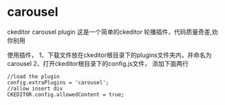# carousel
ckeditor carousel plugin 
这是一个简单的ckeditor 轮播插件，代码质量奇差,劝你别用

使用插件，
1、下载文件放在ckeditor根目录下的plugins文件夹内，并命名为carousel
2、打开ckeditor根目录下的config.js文件，
	添加下面两行
	
	//load the plugin
	config.extraPlugins = 'carousel';
	//allow insert div
	CKEDITOR.config.allowedContent = true;
